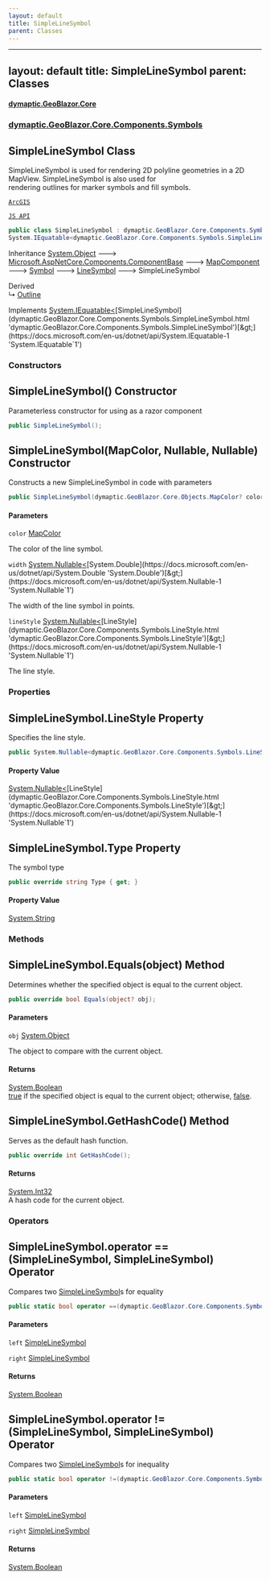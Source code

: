 ```yaml
---
layout: default
title: SimpleLineSymbol
parent: Classes
---
```

---
layout: default
title: SimpleLineSymbol
parent: Classes
---
#### [dymaptic.GeoBlazor.Core](index.html 'index')
### [dymaptic.GeoBlazor.Core.Components.Symbols](index.html#dymaptic.GeoBlazor.Core.Components.Symbols 'dymaptic.GeoBlazor.Core.Components.Symbols')

## SimpleLineSymbol Class

SimpleLineSymbol is used for rendering 2D polyline geometries in a 2D MapView. SimpleLineSymbol is also used for  
rendering outlines for marker symbols and fill symbols.  
<a target="_blank" href="https://developers.arcgis.com/javascript/latest/api-reference/esri-symbols-SimpleLineSymbol.html">  
    ArcGIS  
    JS API  
</a>

```csharp
public class SimpleLineSymbol : dymaptic.GeoBlazor.Core.Components.Symbols.LineSymbol,
System.IEquatable<dymaptic.GeoBlazor.Core.Components.Symbols.SimpleLineSymbol>
```

Inheritance [System.Object](https://docs.microsoft.com/en-us/dotnet/api/System.Object 'System.Object') &#129106; [Microsoft.AspNetCore.Components.ComponentBase](https://docs.microsoft.com/en-us/dotnet/api/Microsoft.AspNetCore.Components.ComponentBase 'Microsoft.AspNetCore.Components.ComponentBase') &#129106; [MapComponent](dymaptic.GeoBlazor.Core.Components.MapComponent.html 'dymaptic.GeoBlazor.Core.Components.MapComponent') &#129106; [Symbol](dymaptic.GeoBlazor.Core.Components.Symbols.Symbol.html 'dymaptic.GeoBlazor.Core.Components.Symbols.Symbol') &#129106; [LineSymbol](dymaptic.GeoBlazor.Core.Components.Symbols.LineSymbol.html 'dymaptic.GeoBlazor.Core.Components.Symbols.LineSymbol') &#129106; SimpleLineSymbol

Derived  
&#8627; [Outline](dymaptic.GeoBlazor.Core.Components.Symbols.Outline.html 'dymaptic.GeoBlazor.Core.Components.Symbols.Outline')

Implements [System.IEquatable&lt;](https://docs.microsoft.com/en-us/dotnet/api/System.IEquatable-1 'System.IEquatable`1')[SimpleLineSymbol](dymaptic.GeoBlazor.Core.Components.Symbols.SimpleLineSymbol.html 'dymaptic.GeoBlazor.Core.Components.Symbols.SimpleLineSymbol')[&gt;](https://docs.microsoft.com/en-us/dotnet/api/System.IEquatable-1 'System.IEquatable`1')
### Constructors

<a name='dymaptic.GeoBlazor.Core.Components.Symbols.SimpleLineSymbol.SimpleLineSymbol()'></a>

## SimpleLineSymbol() Constructor

Parameterless constructor for using as a razor component

```csharp
public SimpleLineSymbol();
```

<a name='dymaptic.GeoBlazor.Core.Components.Symbols.SimpleLineSymbol.SimpleLineSymbol(dymaptic.GeoBlazor.Core.Objects.MapColor,System.Nullable_double_,System.Nullable_dymaptic.GeoBlazor.Core.Components.Symbols.LineStyle_)'></a>

## SimpleLineSymbol(MapColor, Nullable<double>, Nullable<LineStyle>) Constructor

Constructs a new SimpleLineSymbol in code with parameters

```csharp
public SimpleLineSymbol(dymaptic.GeoBlazor.Core.Objects.MapColor? color=null, System.Nullable<double> width=null, System.Nullable<dymaptic.GeoBlazor.Core.Components.Symbols.LineStyle> lineStyle=null);
```
#### Parameters

<a name='dymaptic.GeoBlazor.Core.Components.Symbols.SimpleLineSymbol.SimpleLineSymbol(dymaptic.GeoBlazor.Core.Objects.MapColor,System.Nullable_double_,System.Nullable_dymaptic.GeoBlazor.Core.Components.Symbols.LineStyle_).color'></a>

`color` [MapColor](dymaptic.GeoBlazor.Core.Objects.MapColor.html 'dymaptic.GeoBlazor.Core.Objects.MapColor')

The color of the line symbol.

<a name='dymaptic.GeoBlazor.Core.Components.Symbols.SimpleLineSymbol.SimpleLineSymbol(dymaptic.GeoBlazor.Core.Objects.MapColor,System.Nullable_double_,System.Nullable_dymaptic.GeoBlazor.Core.Components.Symbols.LineStyle_).width'></a>

`width` [System.Nullable&lt;](https://docs.microsoft.com/en-us/dotnet/api/System.Nullable-1 'System.Nullable`1')[System.Double](https://docs.microsoft.com/en-us/dotnet/api/System.Double 'System.Double')[&gt;](https://docs.microsoft.com/en-us/dotnet/api/System.Nullable-1 'System.Nullable`1')

The width of the line symbol in points.

<a name='dymaptic.GeoBlazor.Core.Components.Symbols.SimpleLineSymbol.SimpleLineSymbol(dymaptic.GeoBlazor.Core.Objects.MapColor,System.Nullable_double_,System.Nullable_dymaptic.GeoBlazor.Core.Components.Symbols.LineStyle_).lineStyle'></a>

`lineStyle` [System.Nullable&lt;](https://docs.microsoft.com/en-us/dotnet/api/System.Nullable-1 'System.Nullable`1')[LineStyle](dymaptic.GeoBlazor.Core.Components.Symbols.LineStyle.html 'dymaptic.GeoBlazor.Core.Components.Symbols.LineStyle')[&gt;](https://docs.microsoft.com/en-us/dotnet/api/System.Nullable-1 'System.Nullable`1')

The line style.
### Properties

<a name='dymaptic.GeoBlazor.Core.Components.Symbols.SimpleLineSymbol.LineStyle'></a>

## SimpleLineSymbol.LineStyle Property

Specifies the line style.

```csharp
public System.Nullable<dymaptic.GeoBlazor.Core.Components.Symbols.LineStyle> LineStyle { get; set; }
```

#### Property Value
[System.Nullable&lt;](https://docs.microsoft.com/en-us/dotnet/api/System.Nullable-1 'System.Nullable`1')[LineStyle](dymaptic.GeoBlazor.Core.Components.Symbols.LineStyle.html 'dymaptic.GeoBlazor.Core.Components.Symbols.LineStyle')[&gt;](https://docs.microsoft.com/en-us/dotnet/api/System.Nullable-1 'System.Nullable`1')

<a name='dymaptic.GeoBlazor.Core.Components.Symbols.SimpleLineSymbol.Type'></a>

## SimpleLineSymbol.Type Property

The symbol type

```csharp
public override string Type { get; }
```

#### Property Value
[System.String](https://docs.microsoft.com/en-us/dotnet/api/System.String 'System.String')
### Methods

<a name='dymaptic.GeoBlazor.Core.Components.Symbols.SimpleLineSymbol.Equals(object)'></a>

## SimpleLineSymbol.Equals(object) Method

Determines whether the specified object is equal to the current object.

```csharp
public override bool Equals(object? obj);
```
#### Parameters

<a name='dymaptic.GeoBlazor.Core.Components.Symbols.SimpleLineSymbol.Equals(object).obj'></a>

`obj` [System.Object](https://docs.microsoft.com/en-us/dotnet/api/System.Object 'System.Object')

The object to compare with the current object.

#### Returns
[System.Boolean](https://docs.microsoft.com/en-us/dotnet/api/System.Boolean 'System.Boolean')  
[true](https://docs.microsoft.com/en-us/dotnet/csharp/language-reference/builtin-types/bool 'https://docs.microsoft.com/en-us/dotnet/csharp/language-reference/builtin-types/bool') if the specified object  is equal to the current object; otherwise, [false](https://docs.microsoft.com/en-us/dotnet/csharp/language-reference/builtin-types/bool 'https://docs.microsoft.com/en-us/dotnet/csharp/language-reference/builtin-types/bool').

<a name='dymaptic.GeoBlazor.Core.Components.Symbols.SimpleLineSymbol.GetHashCode()'></a>

## SimpleLineSymbol.GetHashCode() Method

Serves as the default hash function.

```csharp
public override int GetHashCode();
```

#### Returns
[System.Int32](https://docs.microsoft.com/en-us/dotnet/api/System.Int32 'System.Int32')  
A hash code for the current object.
### Operators

<a name='dymaptic.GeoBlazor.Core.Components.Symbols.SimpleLineSymbol.op_Equality(dymaptic.GeoBlazor.Core.Components.Symbols.SimpleLineSymbol,dymaptic.GeoBlazor.Core.Components.Symbols.SimpleLineSymbol)'></a>

## SimpleLineSymbol.operator ==(SimpleLineSymbol, SimpleLineSymbol) Operator

Compares two [SimpleLineSymbol](dymaptic.GeoBlazor.Core.Components.Symbols.SimpleLineSymbol.html 'dymaptic.GeoBlazor.Core.Components.Symbols.SimpleLineSymbol')s for equality

```csharp
public static bool operator ==(dymaptic.GeoBlazor.Core.Components.Symbols.SimpleLineSymbol? left, dymaptic.GeoBlazor.Core.Components.Symbols.SimpleLineSymbol? right);
```
#### Parameters

<a name='dymaptic.GeoBlazor.Core.Components.Symbols.SimpleLineSymbol.op_Equality(dymaptic.GeoBlazor.Core.Components.Symbols.SimpleLineSymbol,dymaptic.GeoBlazor.Core.Components.Symbols.SimpleLineSymbol).left'></a>

`left` [SimpleLineSymbol](dymaptic.GeoBlazor.Core.Components.Symbols.SimpleLineSymbol.html 'dymaptic.GeoBlazor.Core.Components.Symbols.SimpleLineSymbol')

<a name='dymaptic.GeoBlazor.Core.Components.Symbols.SimpleLineSymbol.op_Equality(dymaptic.GeoBlazor.Core.Components.Symbols.SimpleLineSymbol,dymaptic.GeoBlazor.Core.Components.Symbols.SimpleLineSymbol).right'></a>

`right` [SimpleLineSymbol](dymaptic.GeoBlazor.Core.Components.Symbols.SimpleLineSymbol.html 'dymaptic.GeoBlazor.Core.Components.Symbols.SimpleLineSymbol')

#### Returns
[System.Boolean](https://docs.microsoft.com/en-us/dotnet/api/System.Boolean 'System.Boolean')

<a name='dymaptic.GeoBlazor.Core.Components.Symbols.SimpleLineSymbol.op_Inequality(dymaptic.GeoBlazor.Core.Components.Symbols.SimpleLineSymbol,dymaptic.GeoBlazor.Core.Components.Symbols.SimpleLineSymbol)'></a>

## SimpleLineSymbol.operator !=(SimpleLineSymbol, SimpleLineSymbol) Operator

Compares two [SimpleLineSymbol](dymaptic.GeoBlazor.Core.Components.Symbols.SimpleLineSymbol.html 'dymaptic.GeoBlazor.Core.Components.Symbols.SimpleLineSymbol')s for inequality

```csharp
public static bool operator !=(dymaptic.GeoBlazor.Core.Components.Symbols.SimpleLineSymbol? left, dymaptic.GeoBlazor.Core.Components.Symbols.SimpleLineSymbol? right);
```
#### Parameters

<a name='dymaptic.GeoBlazor.Core.Components.Symbols.SimpleLineSymbol.op_Inequality(dymaptic.GeoBlazor.Core.Components.Symbols.SimpleLineSymbol,dymaptic.GeoBlazor.Core.Components.Symbols.SimpleLineSymbol).left'></a>

`left` [SimpleLineSymbol](dymaptic.GeoBlazor.Core.Components.Symbols.SimpleLineSymbol.html 'dymaptic.GeoBlazor.Core.Components.Symbols.SimpleLineSymbol')

<a name='dymaptic.GeoBlazor.Core.Components.Symbols.SimpleLineSymbol.op_Inequality(dymaptic.GeoBlazor.Core.Components.Symbols.SimpleLineSymbol,dymaptic.GeoBlazor.Core.Components.Symbols.SimpleLineSymbol).right'></a>

`right` [SimpleLineSymbol](dymaptic.GeoBlazor.Core.Components.Symbols.SimpleLineSymbol.html 'dymaptic.GeoBlazor.Core.Components.Symbols.SimpleLineSymbol')

#### Returns
[System.Boolean](https://docs.microsoft.com/en-us/dotnet/api/System.Boolean 'System.Boolean')

